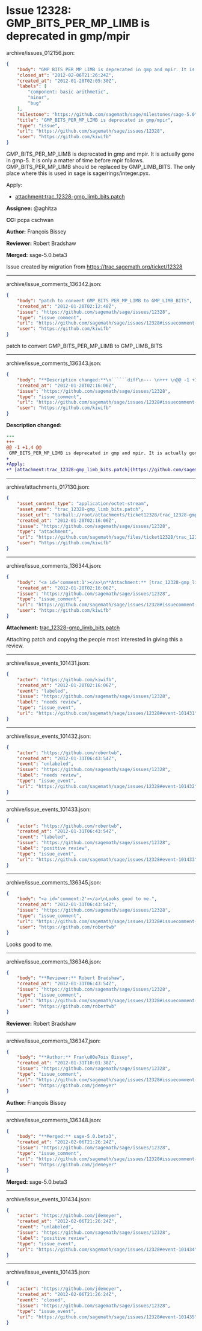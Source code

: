 # Issue 12328: GMP_BITS_PER_MP_LIMB is deprecated in gmp/mpir

archive/issues_012156.json:
```json
{
    "body": "GMP_BITS_PER_MP_LIMB is deprecated in gmp and mpir. It is actually gone in gmp-5. It is only a matter of time before mpir follows. GMP_BITS_PER_MP_LIMB should be replaced by GMP_LIMB_BITS. The only place where this is used in sage is sage/rings/integer.pyx.\n\nApply:\n* [attachment:trac_12328-gmp_limb_bits.patch](https://github.com/sagemath/sage/files/ticket12328/trac_12328-gmp_limb_bits.patch)\n\n**Assignee:** @aghitza\n\n**CC:**  pcpa cschwan\n\n**Author:** Fran\u00e7ois Bissey\n\n**Reviewer:** Robert Bradshaw\n\n**Merged:** sage-5.0.beta3\n\nIssue created by migration from https://trac.sagemath.org/ticket/12328\n\n",
    "closed_at": "2012-02-06T21:26:24Z",
    "created_at": "2012-01-20T02:05:30Z",
    "labels": [
        "component: basic arithmetic",
        "minor",
        "bug"
    ],
    "milestone": "https://github.com/sagemath/sage/milestones/sage-5.0",
    "title": "GMP_BITS_PER_MP_LIMB is deprecated in gmp/mpir",
    "type": "issue",
    "url": "https://github.com/sagemath/sage/issues/12328",
    "user": "https://github.com/kiwifb"
}
```
GMP_BITS_PER_MP_LIMB is deprecated in gmp and mpir. It is actually gone in gmp-5. It is only a matter of time before mpir follows. GMP_BITS_PER_MP_LIMB should be replaced by GMP_LIMB_BITS. The only place where this is used in sage is sage/rings/integer.pyx.

Apply:
* [attachment:trac_12328-gmp_limb_bits.patch](https://github.com/sagemath/sage/files/ticket12328/trac_12328-gmp_limb_bits.patch)

**Assignee:** @aghitza

**CC:**  pcpa cschwan

**Author:** François Bissey

**Reviewer:** Robert Bradshaw

**Merged:** sage-5.0.beta3

Issue created by migration from https://trac.sagemath.org/ticket/12328





---

archive/issue_comments_136342.json:
```json
{
    "body": "patch to convert GMP_BITS_PER_MP_LIMB to GMP_LIMB_BITS",
    "created_at": "2012-01-20T02:12:48Z",
    "issue": "https://github.com/sagemath/sage/issues/12328",
    "type": "issue_comment",
    "url": "https://github.com/sagemath/sage/issues/12328#issuecomment-136342",
    "user": "https://github.com/kiwifb"
}
```

patch to convert GMP_BITS_PER_MP_LIMB to GMP_LIMB_BITS



---

archive/issue_comments_136343.json:
```json
{
    "body": "**Description changed:**\n``````diff\n--- \n+++ \n@@ -1 +1,4 @@\n GMP_BITS_PER_MP_LIMB is deprecated in gmp and mpir. It is actually gone in gmp-5. It is only a matter of time before mpir follows. GMP_BITS_PER_MP_LIMB should be replaced by GMP_LIMB_BITS. The only place where this is used in sage is sage/rings/integer.pyx.\n+\n+Apply:\n+* [attachment:trac_12328-gmp_limb_bits.patch](https://github.com/sagemath/sage/files/ticket12328/trac_12328-gmp_limb_bits.patch)\n``````\n",
    "created_at": "2012-01-20T02:16:06Z",
    "issue": "https://github.com/sagemath/sage/issues/12328",
    "type": "issue_comment",
    "url": "https://github.com/sagemath/sage/issues/12328#issuecomment-136343",
    "user": "https://github.com/kiwifb"
}
```

**Description changed:**
``````diff
--- 
+++ 
@@ -1 +1,4 @@
 GMP_BITS_PER_MP_LIMB is deprecated in gmp and mpir. It is actually gone in gmp-5. It is only a matter of time before mpir follows. GMP_BITS_PER_MP_LIMB should be replaced by GMP_LIMB_BITS. The only place where this is used in sage is sage/rings/integer.pyx.
+
+Apply:
+* [attachment:trac_12328-gmp_limb_bits.patch](https://github.com/sagemath/sage/files/ticket12328/trac_12328-gmp_limb_bits.patch)
``````




---

archive/attachments_017130.json:
```json
{
    "asset_content_type": "application/octet-stream",
    "asset_name": "trac_12328-gmp_limb_bits.patch",
    "asset_url": "tarball://root/attachments/ticket12328/trac_12328-gmp_limb_bits.patch",
    "created_at": "2012-01-20T02:16:06Z",
    "issue": "https://github.com/sagemath/sage/issues/12328",
    "type": "attachment",
    "url": "https://github.com/sagemath/sage/files/ticket12328/trac_12328-gmp_limb_bits.patch",
    "user": "https://github.com/kiwifb"
}
```



---

archive/issue_comments_136344.json:
```json
{
    "body": "<a id='comment:1'></a>\n**Attachment:** [trac_12328-gmp_limb_bits.patch](https://github.com/sagemath/sage/files/ticket12328/trac_12328-gmp_limb_bits.patch)\n\nAttaching patch and copying the people most interested in giving this a review.",
    "created_at": "2012-01-20T02:16:06Z",
    "issue": "https://github.com/sagemath/sage/issues/12328",
    "type": "issue_comment",
    "url": "https://github.com/sagemath/sage/issues/12328#issuecomment-136344",
    "user": "https://github.com/kiwifb"
}
```

<a id='comment:1'></a>
**Attachment:** [trac_12328-gmp_limb_bits.patch](https://github.com/sagemath/sage/files/ticket12328/trac_12328-gmp_limb_bits.patch)

Attaching patch and copying the people most interested in giving this a review.



---

archive/issue_events_101431.json:
```json
{
    "actor": "https://github.com/kiwifb",
    "created_at": "2012-01-20T02:16:06Z",
    "event": "labeled",
    "issue": "https://github.com/sagemath/sage/issues/12328",
    "label": "needs review",
    "type": "issue_event",
    "url": "https://github.com/sagemath/sage/issues/12328#event-101431"
}
```



---

archive/issue_events_101432.json:
```json
{
    "actor": "https://github.com/robertwb",
    "created_at": "2012-01-31T06:43:54Z",
    "event": "unlabeled",
    "issue": "https://github.com/sagemath/sage/issues/12328",
    "label": "needs review",
    "type": "issue_event",
    "url": "https://github.com/sagemath/sage/issues/12328#event-101432"
}
```



---

archive/issue_events_101433.json:
```json
{
    "actor": "https://github.com/robertwb",
    "created_at": "2012-01-31T06:43:54Z",
    "event": "labeled",
    "issue": "https://github.com/sagemath/sage/issues/12328",
    "label": "positive review",
    "type": "issue_event",
    "url": "https://github.com/sagemath/sage/issues/12328#event-101433"
}
```



---

archive/issue_comments_136345.json:
```json
{
    "body": "<a id='comment:2'></a>\nLooks good to me.",
    "created_at": "2012-01-31T06:43:54Z",
    "issue": "https://github.com/sagemath/sage/issues/12328",
    "type": "issue_comment",
    "url": "https://github.com/sagemath/sage/issues/12328#issuecomment-136345",
    "user": "https://github.com/robertwb"
}
```

<a id='comment:2'></a>
Looks good to me.



---

archive/issue_comments_136346.json:
```json
{
    "body": "**Reviewer:** Robert Bradshaw",
    "created_at": "2012-01-31T06:43:54Z",
    "issue": "https://github.com/sagemath/sage/issues/12328",
    "type": "issue_comment",
    "url": "https://github.com/sagemath/sage/issues/12328#issuecomment-136346",
    "user": "https://github.com/robertwb"
}
```

**Reviewer:** Robert Bradshaw



---

archive/issue_comments_136347.json:
```json
{
    "body": "**Author:** Fran\u00e7ois Bissey",
    "created_at": "2012-01-31T10:01:38Z",
    "issue": "https://github.com/sagemath/sage/issues/12328",
    "type": "issue_comment",
    "url": "https://github.com/sagemath/sage/issues/12328#issuecomment-136347",
    "user": "https://github.com/jdemeyer"
}
```

**Author:** François Bissey



---

archive/issue_comments_136348.json:
```json
{
    "body": "**Merged:** sage-5.0.beta3",
    "created_at": "2012-02-06T21:26:24Z",
    "issue": "https://github.com/sagemath/sage/issues/12328",
    "type": "issue_comment",
    "url": "https://github.com/sagemath/sage/issues/12328#issuecomment-136348",
    "user": "https://github.com/jdemeyer"
}
```

**Merged:** sage-5.0.beta3



---

archive/issue_events_101434.json:
```json
{
    "actor": "https://github.com/jdemeyer",
    "created_at": "2012-02-06T21:26:24Z",
    "event": "unlabeled",
    "issue": "https://github.com/sagemath/sage/issues/12328",
    "label": "positive review",
    "type": "issue_event",
    "url": "https://github.com/sagemath/sage/issues/12328#event-101434"
}
```



---

archive/issue_events_101435.json:
```json
{
    "actor": "https://github.com/jdemeyer",
    "created_at": "2012-02-06T21:26:24Z",
    "event": "closed",
    "issue": "https://github.com/sagemath/sage/issues/12328",
    "type": "issue_event",
    "url": "https://github.com/sagemath/sage/issues/12328#event-101435"
}
```

